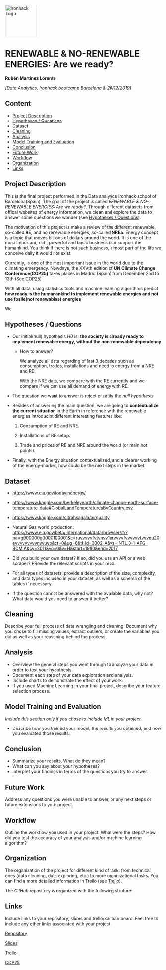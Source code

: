 <img src="https://bit.ly/2VnXWr2" alt="Ironhack Logo" width="100"/>

# RENEWABLE & NO-RENEWABLE ENERGIES: Are we ready?
**Rubén Martínez Lorente**

*[Data Analytics, Ironhack bootcamp Barcelona & 20/12/2019]*

## Content
- [Project Description](#project-description)
- [Hypotheses / Questions](#hypotheses-questions)
- [Dataset](#dataset)
- [Cleaning](#cleaning)
- [Analysis](#analysis)
- [Model Training and Evaluation](#model-training-and-evaluation)
- [Conclusion](#conclusion)
- [Future Work](#future-work)
- [Workflow](#workflow)
- [Organization](#organization)
- [Links](#links)

## Project Description
This is the final project performed in the Data analytics Ironhack school of Barcelona(Spain). The goal of the project is called *RENEWABLE & NO-RENEWABLE ENERGIES: Are we ready?*. Through different datasets from  offical websites of energy information, we clean and explore the data to answer some questions we wonder (see [Hypotheses / Questions](#hypotheses-questions)).

The motivation of this project is make a review of the different renewable, so-called **RE**, and no renewable energies, so-called **NREa**. Energy concept is a topic that moves billions of dollars around the world. It is one of the most important, rich, powerful and basic business that support the humankind. You think if there is not such business, almost part of the life we conceive daily it would not exist.

Currently, is one of the most important issue in the world due to the climating emergency. Nowdays, the XXVth edition of **UN Climate Change Conference(COP25)** takes places in Madrid (Spain) from December 2nd to 13th (See [COP25](https://unclimatesummit.org/))

 With all data, using statistics tools and machine learning algorithms predict **how ready is the humanankind to implement renewable energies and not use fosile(not renewables) energies**

We 
## Hypotheses / Questions
* Our initial(null) hypothesis *H0* is: **the society is already ready to implement renewable energy, without the non-renewable dependency**
    * How to answer?

        We analyze all data regarding of last 3 decades such as consumption, trades, installations and need to energy from a NRE and RE.

        With the NRE data, we compare with the RE currently and we compare if we can use all demand of energy with RE.

* The question we want to answer is reject or ratify the *null hypothesis*

* Besides of answering the main question, we are going to **contextualize the current situation** in the Earth in reference with the renewable energies introducint different interesting features like: 

    1. Consumption of RE and NRE.

    2. Installations of RE setup.

    3. Trade and prices of RE and NRE around the world (or main hot points).

* Finally, with the Energy situation contextualized, and a clearer working of the energy-market, how could be the next steps in the market.



## Dataset
* https://www.eia.gov/todayinenergy/
* https://www.kaggle.com/berkeleyearth/climate-change-earth-surface-temperature-data#GlobalLandTemperaturesByCountry.csv
* https://www.kaggle.com/citrahsagala/airquality

* Natural Gas world production:
https://www.eia.gov/beta/international/data/browser/#/?pa=g000000g0000100001&c=ruvvvvvfvtvnvv1urvvvvfvvvvvvfvvvou20evvvvvvvvvnvvuvo&ct=0&ug=8&tl_id=3002-A&vs=INTL.3-1-AFG-BCM.A&cy=2011&vo=0&v=H&start=1980&end=2017

* Did you build your own datset? If so, did you use an API or a web scraper? PRovide the relevant scripts in your repo.
* For all types of datasets, provide a description of the size, complexity, and data types included in your dataset, as well as a schema of the tables if necessary.
* If the question cannot be answered with the available data, why not? What data would you need to answer it better?

## Cleaning
Describe your full process of data wrangling and cleaning. Document why you chose to fill missing values, extract outliers, or create the variables you did as well as your reasoning behind the process.

## Analysis
* Overview the general steps you went through to analyze your data in order to test your hypothesis.
* Document each step of your data exploration and analysis.
* Include charts to demonstrate the effect of your work.
* If you used Machine Learning in your final project, describe your feature selection process.

## Model Training and Evaluation
*Include this section only if you chose to include ML in your project.*
* Describe how you trained your model, the results you obtained, and how you evaluated those results.

## Conclusion
* Summarize your results. What do they mean?
* What can you say about your hypotheses?
* Interpret your findings in terms of the questions you try to answer.

## Future Work
Address any questions you were unable to answer, or any next steps or future extensions to your project.

## Workflow
Outline the workflow you used in your project. What were the steps?
How did you test the accuracy of your analysis and/or machine learning algorithm?

## Organization
The organization of the project for different kind of task: from technical ones (data cleaning, data exploring, etc.) to more organizational tasks.
You can find a more detailed information in Trello (see [Trello](https://trello.com/en)).

The *GitHub* repository is organized with the following struture:

## Links
Include links to your repository, slides and trello/kanban board. Feel free to include any other links associated with your project.


[Repository](https://github.com/)  

[Slides](https://slides.com/)  

[Trello](https://trello.com/en)

[COP25](https://unclimatesummit.org/)